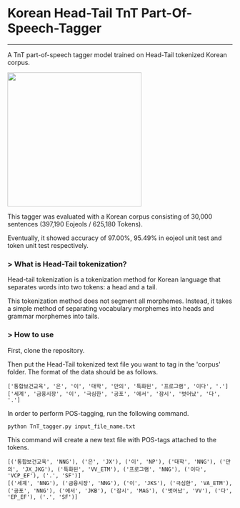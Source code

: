 # Korean Head-Tail TnT Part-Of-Speech-Tagger
---
A TnT part-of-speech tagger model trained on Head-Tail tokenized Korean corpus.


<img src="https://i.ibb.co/1Jbqpvx/TnT.png" width=300>

This tagger was evaluated with a Korean corpus consisting of 30,000 sentences (397,190 Eojeols / 625,180 Tokens).

Eventually, it showed accuracy of 97.00%, 95.49% in eojeol unit test and token unit test respectively.


### > What is Head-Tail tokenization?
Head-tail tokenization is a tokenization method for Korean language that separates words into two tokens: a head and a tail.

This tokenization method does not segment all morphemes. Instead, it takes a simple method of separating vocabulary morphemes into heads and grammar morphemes into tails.



### > How to use
First, clone the repository. 

Then put the Head-Tail tokenized text file you want to tag in the 'corpus' folder. The format of the data should be as follows.
```
['통합보건교육', '은', '이', '대학', '만의', '특화된', '프로그램', '이다', '.']
['세계', '금융시장', '이', '극심한', '공포', '에서', '잠시', '벗어났', '다', '.']
```


In order to perform POS-tagging, run the following command.
```
python TnT_tagger.py input_file_name.txt
```


This command will create a new text file with POS-tags attached to the tokens. 
```
[('통합보건교육', 'NNG'), ('은', 'JX'), ('이', 'NP'), ('대학', 'NNG'), ('만의', 'JX_JKG'), ('특화된', 'VV_ETM'), ('프로그램', 'NNG'), ('이다', 'VCP_EF'), ('.', 'SF')]
[('세계', 'NNG'), ('금융시장', 'NNG'), ('이', 'JKS'), ('극심한', 'VA_ETM'), ('공포', 'NNG'), ('에서', 'JKB'), ('잠시', 'MAG'), ('벗어났', 'VV'), ('다', 'EP_EF'), ('.', 'SF')]
```


